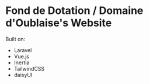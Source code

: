# Fond de Dotation / Domaine d'Oublaise's Website

Built on:

- Laravel
- Vue.js
- Inertia
- TailwindCSS
- daisyUI
